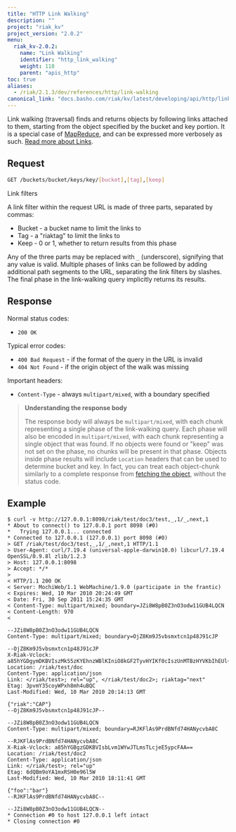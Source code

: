 ```yaml
---
title: "HTTP Link Walking"
description: ""
project: "riak_kv"
project_version: "2.0.2"
menu:
  riak_kv-2.0.2:
    name: "Link Walking"
    identifier: "http_link_walking"
    weight: 118
    parent: "apis_http"
toc: true
aliases:
  - /riak/2.1.3/dev/references/http/link-walking
canonical_link: "docs.basho.com/riak/kv/latest/developing/api/http/link-walking.md"
---
```


Link walking (traversal) finds and returns objects by following links attached
to them, starting from the object specified by the bucket and key portion.  It
is a special case of [MapReduce](/riak/kv/2.0.2/developing/usage/mapreduce), and can be expressed more verbosely as such.
[Read more about Links](/riak/kv/2.0.2/learn/glossary/#links).

## Request

```bash
GET /buckets/bucket/keys/key/[bucket],[tag],[keep]
```

<div class="info"><div class="title">Link filters</div>
<p>A link filter within the request URL is made of three parts, separated by
commas:</p>

<ul>
<li>Bucket - a bucket name to limit the links to</li>
<li>Tag - a "riaktag" to limit the links to</li>
<li>Keep - 0 or 1, whether to return results from this phase</li>
</ul>

<p>Any of the three parts may be replaced with <code>_</code> (underscore),
signifying that any value is valid. Multiple phases of links can be followed by
adding additional path segments to the URL, separating the link filters by
slashes. The final phase in the link-walking query implicitly returns its
results.</p>
</div>

## Response

Normal status codes:

* `200 OK`

Typical error codes:

* `400 Bad Request` - if the format of the query in the URL is invalid
* `404 Not Found` - if the origin object of the walk was missing

Important headers:

* `Content-Type` - always `multipart/mixed`, with a boundary specified

> **Understanding the response body**
>
> The response body will always be `multipart/mixed`, with each
chunk representing a single phase of the link-walking query. Each phase will
also be encoded in `multipart/mixed`, with each chunk representing a
single object that was found. If no objects were found or "keep" was not set on
the phase, no chunks will be present in that phase.  Objects inside phase
results will include `Location` headers that can be used to determine
bucket and key. In fact, you can treat each object-chunk similarly to a complete
response from [fetching the object](/riak/kv/2.0.2/developing/api/http/fetch-object), without the status
code.

## Example

```curl
$ curl -v http://127.0.0.1:8098/riak/test/doc3/test,_,1/_,next,1
* About to connect() to 127.0.0.1 port 8098 (#0)
*   Trying 127.0.0.1... connected
* Connected to 127.0.0.1 (127.0.0.1) port 8098 (#0)
> GET /riak/test/doc3/test,_,1/_,next,1 HTTP/1.1
> User-Agent: curl/7.19.4 (universal-apple-darwin10.0) libcurl/7.19.4 OpenSSL/0.9.8l zlib/1.2.3
> Host: 127.0.0.1:8098
> Accept: */*
>
< HTTP/1.1 200 OK
< Server: MochiWeb/1.1 WebMachine/1.9.0 (participate in the frantic)
< Expires: Wed, 10 Mar 2010 20:24:49 GMT
< Date: Fri, 30 Sep 2011 15:24:35 GMT
< Content-Type: multipart/mixed; boundary=JZi8W8pB0Z3nO3odw11GUB4LQCN
< Content-Length: 970
<

--JZi8W8pB0Z3nO3odw11GUB4LQCN
Content-Type: multipart/mixed; boundary=OjZ8Km9J5vbsmxtcn1p48J91cJP

--OjZ8Km9J5vbsmxtcn1p48J91cJP
X-Riak-Vclock: a85hYGDgymDKBVIszMk55zKYEhnzWBlKIniO8kGF2TyvHYIKf0cIszUnMTBzHYVKbIhEUl+VK4spDFTPxhHzFyqhEoVQz7wkSAGLMGuz6FSocFIUijE3pt7HlGBhnqejARXmq0QyZnnxE6jwVJBwFgA=
Location: /riak/test/doc
Content-Type: application/json
Link: </riak/test>; rel="up", </riak/test/doc2>; riaktag="next"
Etag: 3pvmY35coyWPxh8mh4uBQC
Last-Modified: Wed, 10 Mar 2010 20:14:13 GMT

{"riak":"CAP"}
--OjZ8Km9J5vbsmxtcn1p48J91cJP--

--JZi8W8pB0Z3nO3odw11GUB4LQCN
Content-Type: multipart/mixed; boundary=RJKFlAs9PrdBNfd74HANycvbA8C

--RJKFlAs9PrdBNfd74HANycvbA8C
X-Riak-Vclock: a85hYGBgzGDKBVIsbLvm1WYwJTLmsTLcjeE5ypcFAA==
Location: /riak/test/doc2
Content-Type: application/json
Link: </riak/test>; rel="up"
Etag: 6dQBm9oYA1mxRSH0e96l5W
Last-Modified: Wed, 10 Mar 2010 18:11:41 GMT

{"foo":"bar"}
--RJKFlAs9PrdBNfd74HANycvbA8C--

--JZi8W8pB0Z3nO3odw11GUB4LQCN--
* Connection #0 to host 127.0.0.1 left intact
* Closing connection #0
```
